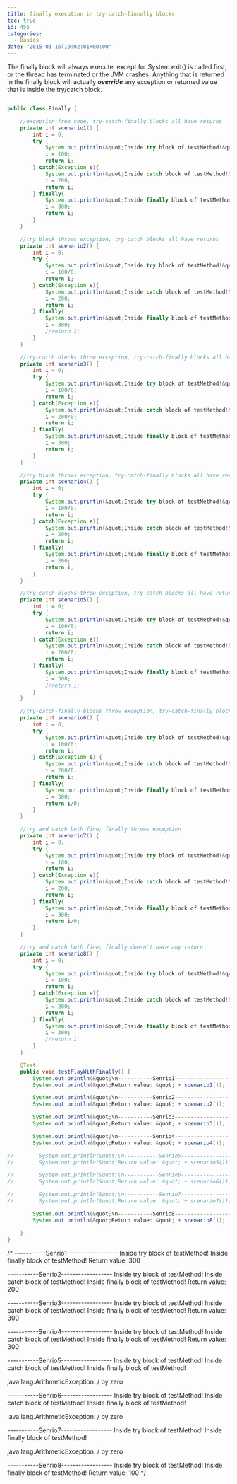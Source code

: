 ```yaml
---
title: finally execution in try-catch-finnally blocks
toc: true
id: 455
categories:
  - Basics
date: "2015-03-16T19:02:01+00:00"
---
```


The finally block will always execute, except for System.exit() is called first, or the thread has terminated or the JVM crashes. Anything that is returned in the finally block will actually **_override_** any exception or returned value that is inside the try/catch block.



```java

public class Finally {

    //exception-free code, try-catch-finally blocks all have returns
    private int scenario1() {
        int i = 0;
        try {
            System.out.println(&quot;Inside try block of testMethod!&quot;);
            i = 100;
            return i;
        } catch(Exception e){
            System.out.println(&quot;Inside catch block of testMethod!&quot;);
            i = 200;
            return i;
        } finally{
            System.out.println(&quot;Inside finally block of testMethod!&quot;);
            i = 300;
            return i;
        }
    }

    //try block throws exception, try-catch blocks all have returns
    private int scenario2() {
        int i = 0;
        try {
            System.out.println(&quot;Inside try block of testMethod!&quot;);
            i = 100/0;
            return i;
        } catch(Exception e){
            System.out.println(&quot;Inside catch block of testMethod!&quot;);
            i = 200;
            return i;
        } finally{
            System.out.println(&quot;Inside finally block of testMethod!&quot;);
            i = 300;
            //return i;
        }
    }

    //try-catch blocks throw exception, try-catch-finally blocks all have returns
    private int scenario3() {
        int i = 0;
        try {
            System.out.println(&quot;Inside try block of testMethod!&quot;);
            i = 100/0;
            return i;
        } catch(Exception e){
            System.out.println(&quot;Inside catch block of testMethod!&quot;);
            i = 200/0;
            return i;
        } finally{
            System.out.println(&quot;Inside finally block of testMethod!&quot;);
            i = 300;
            return i;
        }
    }

    //try block throws exception, try-catch-finally blocks all have returns
    private int scenario4() {
        int i = 0;
        try {
            System.out.println(&quot;Inside try block of testMethod!&quot;);
            i = 100/0;
            return i;
        } catch(Exception e){
            System.out.println(&quot;Inside catch block of testMethod!&quot;);
            i = 200;
            return i;
        } finally{
            System.out.println(&quot;Inside finally block of testMethod!&quot;);
            i = 300;
            return i;
        }
    }

    //try-catch blocks throw exception, try-catch blocks all have returns
    private int scenario5() {
        int i = 0;
        try {
            System.out.println(&quot;Inside try block of testMethod!&quot;);
            i = 100/0;
            return i;
        } catch(Exception e){
            System.out.println(&quot;Inside catch block of testMethod!&quot;);
            i = 200/0;
            return i;
        } finally{
            System.out.println(&quot;Inside finally block of testMethod!&quot;);
            i = 300;
            //return i;
        }
    }

    //try-catch-finally blocks throw exception, try-catch-finally blocks all have returns
    private int scenario6() {
        int i = 0;
        try {
            System.out.println(&quot;Inside try block of testMethod!&quot;);
            i = 100/0;
            return i;
        } catch(Exception e) {
            System.out.println(&quot;Inside catch block of testMethod!&quot;);
            i = 200/0;
            return i;
        } finally{
            System.out.println(&quot;Inside finally block of testMethod!&quot;);
            i = 300;
            return i/0;
        }
    }

    //try and catch both fine; finally throws exception
    private int scenario7() {
        int i = 0;
        try {
            System.out.println(&quot;Inside try block of testMethod!&quot;);
            i = 100;
            return i;
        } catch(Exception e){
            System.out.println(&quot;Inside catch block of testMethod!&quot;);
            i = 200;
            return i;
        } finally{
            System.out.println(&quot;Inside finally block of testMethod!&quot;);
            i = 300;
            return i/0;
        }
    }

    //try and catch both fine; finally doesn't have any return
    private int scenario8() {
        int i = 0;
        try {
            System.out.println(&quot;Inside try block of testMethod!&quot;);
            i = 100;
            return i;
        } catch(Exception e){
            System.out.println(&quot;Inside catch block of testMethod!&quot;);
            i = 200;
            return i;
        } finally{
            System.out.println(&quot;Inside finally block of testMethod!&quot;);
            i = 300;
            //return i;
        }
    }

    @Test
    public void testPlayWithFinally() {
        System.out.println(&quot;\n-----------Senrio1------------------&quot;);
        System.out.println(&quot;Return value: &quot; + scenario1());

        System.out.println(&quot;\n-----------Senrio2------------------&quot;);
        System.out.println(&quot;Return value: &quot; + scenario2());

        System.out.println(&quot;\n-----------Senrio3------------------&quot;);
        System.out.println(&quot;Return value: &quot; + scenario3());

        System.out.println(&quot;\n-----------Senrio4------------------&quot;);
        System.out.println(&quot;Return value: &quot; + scenario4());

//        System.out.println(&quot;\n-----------Senrio5------------------&quot;);
//        System.out.println(&quot;Return value: &quot; + scenario5());

//        System.out.println(&quot;\n-----------Senrio6------------------&quot;);
//        System.out.println(&quot;Return value: &quot; + scenario6());

//        System.out.println(&quot;\n-----------Senrio7------------------&quot;);
//        System.out.println(&quot;Return value: &quot; + scenario7());

        System.out.println(&quot;\n-----------Senrio8------------------&quot;);
        System.out.println(&quot;Return value: &quot; + scenario8());

    }
}
```


/*
-----------Senrio1------------------
Inside try block of testMethod!
Inside finally block of testMethod!
Return value: 300

-----------Senrio2------------------
Inside try block of testMethod!
Inside catch block of testMethod!
Inside finally block of testMethod!
Return value: 200

-----------Senrio3------------------
Inside try block of testMethod!
Inside catch block of testMethod!
Inside finally block of testMethod!
Return value: 300

-----------Senrio4------------------
Inside try block of testMethod!
Inside catch block of testMethod!
Inside finally block of testMethod!
Return value: 300

-----------Senrio5------------------
Inside try block of testMethod!
Inside catch block of testMethod!
Inside finally block of testMethod!

java.lang.ArithmeticException: / by zero

-----------Senrio6------------------
Inside try block of testMethod!
Inside catch block of testMethod!
Inside finally block of testMethod!

java.lang.ArithmeticException: / by zero

-----------Senrio7------------------
Inside try block of testMethod!
Inside finally block of testMethod!

java.lang.ArithmeticException: / by zero

-----------Senrio8------------------
Inside try block of testMethod!
Inside finally block of testMethod!
Return value: 100
*/
